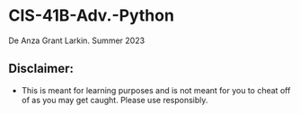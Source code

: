 # CIS-41B-Adv.-Python
De Anza Grant Larkin. Summer 2023


## Disclaimer:
- This is meant for learning purposes and  is not meant for you to cheat off of as you may get caught. Please use responsibly.

 
